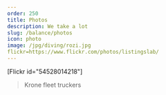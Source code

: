 ```yaml
---
order: 250
title: Photos
description: We take a lot
slug: /balance/photos
icon: photo
image: /jpg/diving/rozi.jpg
flickr=https://www.flickr.com/photos/listingslab/
---
```


[Flickr id="54528014218"]

> Krone fleet truckers

